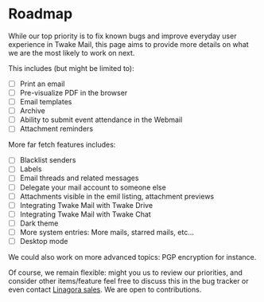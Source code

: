 # Roadmap

While our top priority is to fix known bugs and improve everyday user experience in Twake Mail,
this page aims to provide more details on what we are the most likely to work on next.

This includes (but might be limited to):

 - [ ] Print an email
 - [ ] Pre-visualize PDF in the browser
 - [ ] Email templates
 - [ ] Archive
 - [ ] Ability to submit event attendance in the Webmail
 - [ ] Attachment reminders

More far fetch features includes:

 - [ ] Blacklist senders
 - [ ] Labels
 - [ ] Email threads and related messages
 - [ ] Delegate your mail account to someone else
 - [ ] Attachments visible in the emil listing, attachment previews
 - [ ] Integrating Twake Mail with Twake Drive
 - [ ] Integrating Twake Mail with Twake Chat
 - [ ] Dark theme
 - [ ] More system entries: More mails, starred mails, etc...
 - [ ] Desktop mode

We could also work on more advanced topics: PGP encryption for instance.

Of course, we remain flexible: might you us to review our priorities, and consider other items/feature feel free to discuss this in the bug tracker or even contact [Linagora sales](sales@linagora.com). We are open to contributions.
